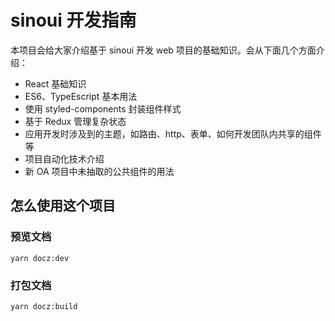 # sinoui 开发指南

本项目会给大家介绍基于 sinoui 开发 web 项目的基础知识。会从下面几个方面介绍：

- React 基础知识
- ES6、TypeEscript 基本用法
- 使用 styled-components 封装组件样式
- 基于 Redux 管理复杂状态
- 应用开发时涉及到的主题，如路由、http、表单、如何开发团队内共享的组件等
- 项目自动化技术介绍
- 新 OA 项目中未抽取的公共组件的用法

## 怎么使用这个项目

### 预览文档

```shell
yarn docz:dev
```

### 打包文档

```shell
yarn docz:build
```
